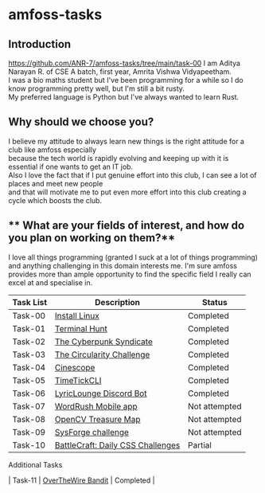 # amfoss-tasks

## Introduction
https://github.com/ANR-7/amfoss-tasks/tree/main/task-00
I am Aditya Narayan R. of CSE A batch, first year, Amrita Vishwa Vidyapeetham.  
I was a bio maths student but I've been programming for a while so I do know programming pretty well, but I'm still a bit rusty.   
My preferred language is Python but I've always wanted to learn Rust.  

## **Why should we choose you?**

I believe my attitude to always learn new things is the right attitude for a club like amfoss especially  
because the tech world is rapidly evolving and keeping up with it is essential if one wants to get an IT job.    
Also I love the fact that if I put genuine effort into this club, I can see a lot of places and meet new people  
and that will motivate me to put even more effort into this club creating a cycle which boosts the club.


## ** What are your fields of interest, and how do you plan on working on them?**

I love all things programming (granted I suck at a lot of things programming) and anything challenging
in this domain interests me. I'm sure amfoss provides more than ample opportunity to find the specific
field I really can excel at and specialise in. 


| Task List | Description | Status |
|-----------|-------------|---------|
| Task-00   | [Install Linux](https://github.com/ANR-7/amfoss-tasks/tree/main/task-00)      | Completed     |
| Task-01   | [Terminal Hunt](https://github.com/ANR-7/amfoss-tasks/tree/main/task-01)       | Completed     |
| Task-02   | [The Cyberpunk Syndicate](https://github.com/ANR-7/amfoss-tasks/tree/main/task-02)     | Completed     |
| Task-03   | [The Circularity Challenge](https://github.com/ANR-7/amfoss-tasks/tree/main/task-03)      | Completed     |
| Task-04   | [Cinescope](https://github.com/ANR-7/amfoss-tasks/tree/main/task-04) | Completed  |
| Task-05   | [TimeTickCLI](https://github.com/ANR-7/amfoss-tasks/tree/main/task-05)     | Completed     |
| Task-06   | [LyricLounge Discord Bot](https://github.com/ANR-7/amfoss-tasks/tree/main/task-06)          | Completed     |
| Task-07   | [WordRush Mobile app](#)   | Not attempted   |
| Task-08   | [OpenCV Treasure Map](#)         | Not attempted     |
| Task-09   | [SysForge challenge](#)          | Not attempted |
| Task-10   | [BattleCraft: Daily CSS Challenges](https://github.com/ANR-7/amfoss-tasks/tree/main/task-10) | Partial  |

Additional Tasks

| Task-11   | [OverTheWire Bandit](https://github.com/ANR-7/amfoss-tasks/tree/main/task-11) | Completed |
